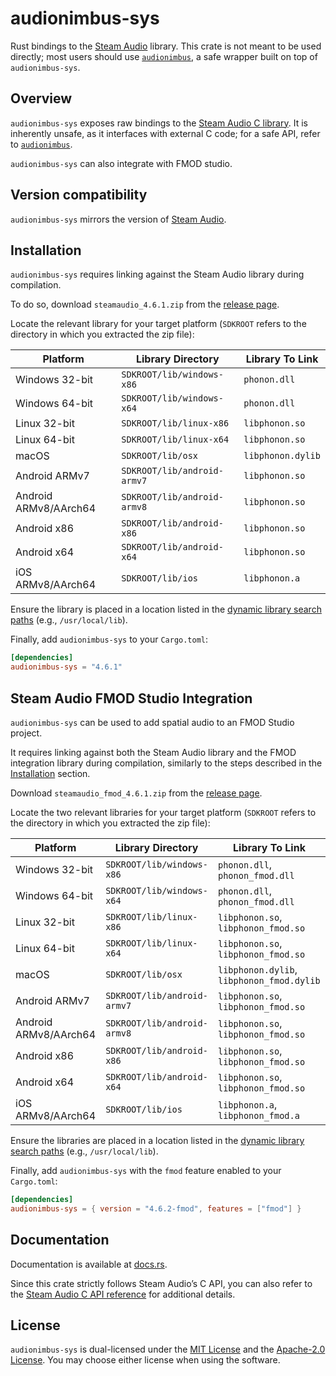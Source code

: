 # audionimbus-sys

Rust bindings to the [Steam Audio](https://valvesoftware.github.io/steam-audio/) library.
This crate is not meant to be used directly; most users should use [`audionimbus`](../audionimbus), a safe wrapper built on top of `audionimbus-sys`.

## Overview

`audionimbus-sys` exposes raw bindings to the [Steam Audio C library](steam-audio).
It is inherently unsafe, as it interfaces with external C code; for a safe API, refer to [`audionimbus`](../audionimbus).

`audionimbus-sys` can also integrate with FMOD studio.

## Version compatibility

`audionimbus-sys` mirrors the version of [Steam Audio](steam-audio).

## Installation

`audionimbus-sys` requires linking against the Steam Audio library during compilation.

To do so, download `steamaudio_4.6.1.zip` from the [release page](https://github.com/ValveSoftware/steam-audio/releases).

Locate the relevant library for your target platform (`SDKROOT` refers to the directory in which you extracted the zip file):

| Platform | Library Directory | Library To Link |
| --- | --- | --- |
| Windows 32-bit | `SDKROOT/lib/windows-x86` | `phonon.dll` |
| Windows 64-bit | `SDKROOT/lib/windows-x64` | `phonon.dll` |
| Linux 32-bit | `SDKROOT/lib/linux-x86` | `libphonon.so` |
| Linux 64-bit | `SDKROOT/lib/linux-x64` | `libphonon.so` |
| macOS | `SDKROOT/lib/osx` | `libphonon.dylib` |
| Android ARMv7 | `SDKROOT/lib/android-armv7` | `libphonon.so` |
| Android ARMv8/AArch64 | `SDKROOT/lib/android-armv8` | `libphonon.so` |
| Android x86 | `SDKROOT/lib/android-x86` | `libphonon.so` |
| Android x64 | `SDKROOT/lib/android-x64` | `libphonon.so` |
| iOS ARMv8/AArch64 | `SDKROOT/lib/ios` | `libphonon.a` |

Ensure the library is placed in a location listed in the [dynamic library search paths](https://doc.rust-lang.org/cargo/reference/environment-variables.html#dynamic-library-paths) (e.g., `/usr/local/lib`).

Finally, add `audionimbus-sys` to your `Cargo.toml`:

```toml
[dependencies]
audionimbus-sys = "4.6.1"
```

## Steam Audio FMOD Studio Integration

`audionimbus-sys` can be used to add spatial audio to an FMOD Studio project.

It requires linking against both the Steam Audio library and the FMOD integration library during compilation, similarly to the steps described in the [Installation](#Installation) section.

Download `steamaudio_fmod_4.6.1.zip` from the [release page](https://github.com/ValveSoftware/steam-audio/releases).

Locate the two relevant libraries for your target platform (`SDKROOT` refers to the directory in which you extracted the zip file):

| Platform | Library Directory | Library To Link |
| --- | --- | --- |
| Windows 32-bit | `SDKROOT/lib/windows-x86` | `phonon.dll`, `phonon_fmod.dll` |
| Windows 64-bit | `SDKROOT/lib/windows-x64` | `phonon.dll`, `phonon_fmod.dll` |
| Linux 32-bit | `SDKROOT/lib/linux-x86` | `libphonon.so`, `libphonon_fmod.so` |
| Linux 64-bit | `SDKROOT/lib/linux-x64` | `libphonon.so`, `libphonon_fmod.so` |
| macOS | `SDKROOT/lib/osx` | `libphonon.dylib`, `libphonon_fmod.dylib` |
| Android ARMv7 | `SDKROOT/lib/android-armv7` | `libphonon.so`, `libphonon_fmod.so` |
| Android ARMv8/AArch64 | `SDKROOT/lib/android-armv8` | `libphonon.so`, `libphonon_fmod.so` |
| Android x86 | `SDKROOT/lib/android-x86` | `libphonon.so`, `libphonon_fmod.so` |
| Android x64 | `SDKROOT/lib/android-x64` | `libphonon.so`, `libphonon_fmod.so` |
| iOS ARMv8/AArch64 | `SDKROOT/lib/ios` | `libphonon.a`, `libphonon_fmod.a` |

Ensure the libraries are placed in a location listed in the [dynamic library search paths](https://doc.rust-lang.org/cargo/reference/environment-variables.html#dynamic-library-paths) (e.g., `/usr/local/lib`).

Finally, add `audionimbus-sys` with the `fmod` feature enabled to your `Cargo.toml`:

```toml
[dependencies]
audionimbus-sys = { version = "4.6.2-fmod", features = ["fmod"] }
```

## Documentation

Documentation is available at [docs.rs](https://docs.rs/audionimbus-sys/latest).

Since this crate strictly follows Steam Audio’s C API, you can also refer to the [Steam Audio C API reference](https://valvesoftware.github.io/steam-audio/doc/capi/reference.html) for additional details.

## License

`audionimbus-sys` is dual-licensed under the [MIT License](LICENSE-MIT) and the [Apache-2.0 License](LICENSE-APACHE).
You may choose either license when using the software.
